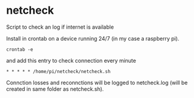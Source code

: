 # netcheck
Script to check an log if internet is available

Install in crontab on a device running 24/7 (in my case a raspberry pi).

```
crontab -e
```

and add this entry to check connection every minute

```
* * * * * /home/pi/netcheck/netcheck.sh
```

Connction losses and reconnctions will be logged to netcheck.log (will be created in same folder as netcheck.sh).
